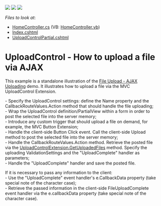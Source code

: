 <!-- default badges list -->
![](https://img.shields.io/endpoint?url=https://codecentral.devexpress.com/api/v1/VersionRange/128553151/14.1.3%2B)
[![](https://img.shields.io/badge/Open_in_DevExpress_Support_Center-FF7200?style=flat-square&logo=DevExpress&logoColor=white)](https://supportcenter.devexpress.com/ticket/details/E4381)
[![](https://img.shields.io/badge/📖_How_to_use_DevExpress_Examples-e9f6fc?style=flat-square)](https://docs.devexpress.com/GeneralInformation/403183)
<!-- default badges end -->
<!-- default file list -->
*Files to look at*:

* [HomeController.cs](./CS/Controllers/HomeController.cs) (VB: [HomeController.vb](./VB/Controllers/HomeController.vb))
* [Index.cshtml](./CS/Views/Home/Index.cshtml)
* [UploadControlPartial.cshtml](./CS/Views/Home/UploadControlPartial.cshtml)
<!-- default file list end -->
# UploadControl - How to upload a file via AJAX


<p>This example is a standalone illustration of the <a href="http://demos.devexpress.com/MVC/UploadControl/Callbacks"><u>File Upload - AJAX Uploading</u></a> demo. It illustrates how to upload a file via the MVC UploadControl Extension.</p><p>- Specify the UploadControl settings: define the Name property and the CallbackRouteValues.Action method that should handle the file uploading;<br />
- Wrap the UploadControl definition/PartialView within a form in order to post the selected file into the server memory;<br />
- Introduce any custom trigger that should upload a file on demand, for example, the MVC Button Extension;<br />
- Handle the client-side Button Click event. Call the client-side Upload method to post the selected file into the server memory;<br />
- Handle the CallbackRouteValues.Action method. Retrieve the posted file via the <a href="http://documentation.devexpress.com/#AspNet/DevExpressWebMvcUploadControlExtension_GetUploadedFilestopic"><u>UploadControlExtension.GetUploadedFiles</u></a> method. Specify the uploading ValidationSettings and the "UploadComplete" handler as parameters;<br />
- Handle the "UploadComplete" handler and save the posted file.</p><p>If it is necessary to pass any information to the client:<br />
- Use the "UploadComplete" event handler's e.CallbackData property (take special note of the character case);<br />
- Retrieve the passed information in the client-side FileUploadComplete event handler via the e.callbackData property (take special note of the character case).</p>

<br/>


